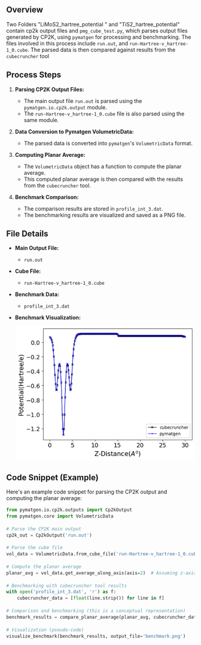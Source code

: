 ## Overview
Two Folders "LiMoS2_hartree_potential " and "TiS2_hartree_potential" contain cp2k output files and `pmg_cube_test.py`, which parses output files generated by CP2K, using `pymatgen` for processing and benchmarking. The files involved in this process include `run.out`, and  `run-Hartree-v_hartree-1_0.cube`. The parsed data is then compared against results from the `cubecruncher` tool 

## Process Steps

1. **Parsing CP2K Output Files:**

   - The main output file `run.out` is parsed using the `pymatgen.io.cp2k.output` module.
   - The `run-Hartree-v_hartree-1_0.cube` file is also parsed using the same module.

2. **Data Conversion to Pymatgen VolumetricData:**

   - The parsed data is converted into `pymatgen`'s `VolumetricData` format.

3. **Computing Planar Average:**

   - The `VolumetricData` object has a function to compute the planar average.
   - This computed planar average is then compared with the results from the `cubecruncher` tool.

4. **Benchmark Comparison:**

   - The comparison results are stored in `profile_int_3.dat`.
   - The benchmarking results are visualized and saved as a PNG file.

## File Details

- **Main Output File:**
  - `run.out`

- **Cube File:**
  - `run-Hartree-v_hartree-1_0.cube`

- **Benchmark Data:**
  - `profile_int_3.dat`

- **Benchmark Visualization:**
  
  ![Benchmark Visualization](LiMoS2_hartree_potential/LiMoS2_001.png)


## Code Snippet (Example)

Here's an example code snippet for parsing the CP2K output and computing the planar average:

```python
from pymatgen.io.cp2k.outputs import Cp2kOutput
from pymatgen.core import VolumetricData

# Parse the CP2K main output
cp2k_out = Cp2kOutput('run.out')

# Parse the cube file
vol_data = VolumetricData.from_cube_file('run-Hartree-v_hartree-1_0.cube')

# Compute the planar average
planar_avg = vol_data.get_average_along_axis(axis=2)  # Assuming z-axis

# Benchmarking with cubecruncher tool results
with open('profile_int_3.dat', 'r') as f:
    cubecruncher_data = [float(line.strip()) for line in f]

# Comparison and benchmarking (this is a conceptual representation)
benchmark_results = compare_planar_average(planar_avg, cubecruncher_data)

# Visualization (pseudo-code)
visualize_benchmark(benchmark_results, output_file='benchmark.png')


